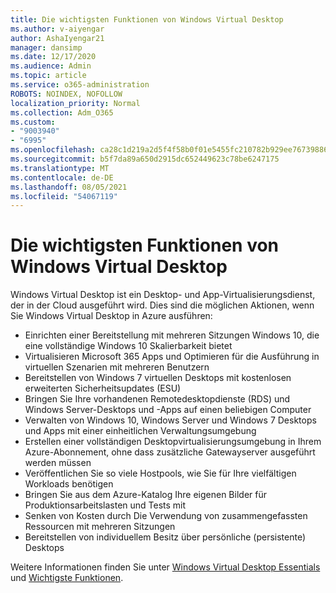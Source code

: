 ```yaml
---
title: Die wichtigsten Funktionen von Windows Virtual Desktop
ms.author: v-aiyengar
author: AshaIyengar21
manager: dansimp
ms.date: 12/17/2020
ms.audience: Admin
ms.topic: article
ms.service: o365-administration
ROBOTS: NOINDEX, NOFOLLOW
localization_priority: Normal
ms.collection: Adm_O365
ms.custom:
- "9003940"
- "6995"
ms.openlocfilehash: ca28c1d219a2d5f4f58b0f01e5455fc210782b929ee767398867485b4ad8761f
ms.sourcegitcommit: b5f7da89a650d2915dc652449623c78be6247175
ms.translationtype: MT
ms.contentlocale: de-DE
ms.lasthandoff: 08/05/2021
ms.locfileid: "54067119"
---
```

# <a name="key-capabilities-of-windows-virtual-desktop"></a>Die wichtigsten Funktionen von Windows Virtual Desktop

Windows Virtual Desktop ist ein Desktop- und App-Virtualisierungsdienst, der in der Cloud ausgeführt wird. Dies sind die möglichen Aktionen, wenn Sie Windows Virtual Desktop in Azure ausführen:

- Einrichten einer Bereitstellung mit mehreren Sitzungen Windows 10, die eine vollständige Windows 10 Skalierbarkeit bietet
- Virtualisieren Microsoft 365 Apps und Optimieren für die Ausführung in virtuellen Szenarien mit mehreren Benutzern
- Bereitstellen von Windows 7 virtuellen Desktops mit kostenlosen erweiterten Sicherheitsupdates (ESU)
- Bringen Sie Ihre vorhandenen Remotedesktopdienste (RDS) und Windows Server-Desktops und -Apps auf einen beliebigen Computer
- Verwalten von Windows 10, Windows Server und Windows 7 Desktops und Apps mit einer einheitlichen Verwaltungsumgebung
- Erstellen einer vollständigen Desktopvirtualisierungsumgebung in Ihrem Azure-Abonnement, ohne dass zusätzliche Gatewayserver ausgeführt werden müssen
- Veröffentlichen Sie so viele Hostpools, wie Sie für Ihre vielfältigen Workloads benötigen
- Bringen Sie aus dem Azure-Katalog Ihre eigenen Bilder für Produktionsarbeitslasten und Tests mit
- Senken von Kosten durch Die Verwendung von zusammengefassten Ressourcen mit mehreren Sitzungen
- Bereitstellen von individuellem Besitz über persönliche (persistente) Desktops

Weitere Informationen finden Sie unter [Windows Virtual Desktop Essentials](https://go.microsoft.com/fwlink/?linkid=2127033) und [Wichtigste Funktionen](https://go.microsoft.com/fwlink/?linkid=2127033).

